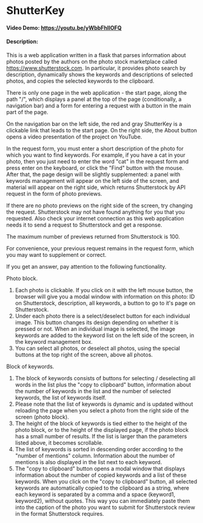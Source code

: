 # ShutterKey
#### Video Demo:  <https://youtu.be/yWbbFhIIOFQ>
#### Description:
This is a web application written in a flask that parses information about photos posted by the authors on the photo stock marketplace called https://www.shutterstock.com. In particular, it provides photo search by description, dynamically shows the keywords and descriptions of selected photos, and copies the selected keywords to the clipboard.

There is only one page in the web application - the start page, along the path "/", which displays a panel at the top of the page (conditionally, a navigation bar) and a form for entering a request with a button in the main part of the page.

On the navigation bar on the left side, the red and gray ShutterKey is a clickable link that leads to the start page. On the right side, the About button opens a video presentation of the project on YouTube.

In the request form, you must enter a short description of the photo for which you want to find keywords. For example, if you have a cat in your photo, then you just need to enter the word "cat" in the request form and press enter on the keyboard, or click the "Find" button with the mouse. After that, the page design will be slightly supplemented: a panel with keywords management will appear on the left side of the screen, and material will appear on the right side, which returns Shutterstock by API request in the form of photo previews.

If there are no photo previews on the right side of the screen, try changing the request. Shutterstock may not have found anything for you that you requested. Also check your internet connection as this web application needs it to send a request to Shutterstock and get a response.

The maximum number of previews returned from Shutterstock is 100.

For convenience, your previous request remains in the request form, which you may want to supplement or correct.

If you get an answer, pay attention to the following functionality.

Photo block.

1. Each photo is clickable. If you click on it with the left mouse button, the browser will give you a modal window with information on this photo: ID on Shutterstock, description, all keywords, a button to go to it's page on Shutterstock.
2. Under each photo there is a select/deselect button for each individual image. This button changes its design depending on whether it is pressed or not. When an individual image is selected, the image keywords are added to the keyword list on the left side of the screen, in the keyword management box.
3. You can select all photos, or deselect all photos, using the special buttons at the top right of the screen, above all photos.

Block of keywords.

1. The block of keywords consists of buttons for selecting / deselecting all words in the list plus the "copy to clipboard" button, information about the number of keywords in the list and the number of selected keywords, the list of keywords itself.
2. Please note that the list of keywords is dynamic and is updated without reloading the page when you select a photo from the right side of the screen (photo block).
3. The height of the block of keywords is tied either to the height of the photo block, or to the height of the displayed page, if the photo block has a small number of results. If the list is larger than the parameters listed above, it becomes scrollable.
4. The list of keywords is sorted in descending order according to the "number of mentions" column. Information about the number of mentions is also displayed in the list next to each keyword.
5. The "copy to clipboard" button opens a modal window that displays information about the number of copied keywords and a list of these keywords. When you click on the "copy to clipboard" button, all selected keywords are automatically copied to the clipboard as a string, where each keyword is separated by a comma and a space (keyword1, keyword2), without quotes. This way you can immediately paste them into the caption of the photo you want to submit for Shutterstock review in the format Shutterstock requires.